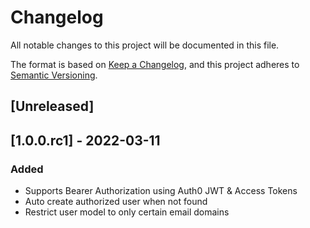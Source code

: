 # Changelog

All notable changes to this project will be documented in this file.

The format is based on [Keep a Changelog](https://keepachangelog.com/en/1.0.0/),
and this project adheres to [Semantic Versioning](https://semver.org/spec/v2.0.0.html).

## [Unreleased]

## [1.0.0.rc1] - 2022-03-11

### Added
- Supports Bearer Authorization using Auth0 JWT & Access Tokens
- Auto create authorized user when not found
- Restrict user model to only certain email domains 
